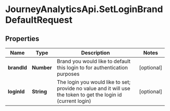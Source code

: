 # JourneyAnalyticsApi.SetLoginBrandDefaultRequest

## Properties

Name | Type | Description | Notes
------------ | ------------- | ------------- | -------------
**brandId** | **Number** | Brand you would like to default this login to for authentication purposes | [optional] 
**loginId** | **String** | The login you would like to set; provide no value and it will use the token to get the login id (current login) | [optional] 



